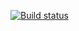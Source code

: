 [![Build status](https://ci.appveyor.com/api/projects/status/er2getjlcy6de7fs?svg=true)](https://ci.appveyor.com/project/rinAkhm/aqa1-2)
